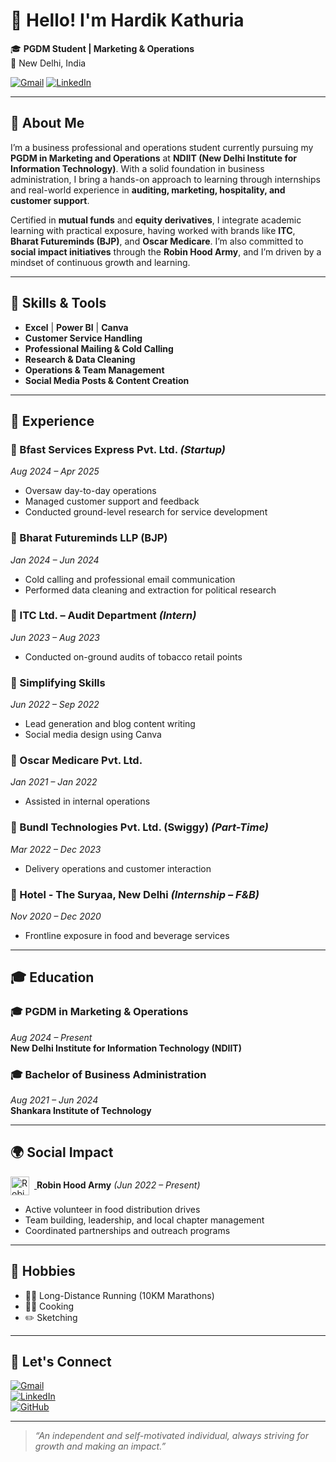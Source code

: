 # 👋 Hello! I'm Hardik Kathuria

🎓 **PGDM Student | Marketing & Operations**  
📍 New Delhi, India  

[![Gmail](https://img.shields.io/badge/Gmail-D14836?style=for-the-badge&logo=gmail&logoColor=white)](mailto:hardikkathuria2001@gmail.com)
[![LinkedIn](https://img.shields.io/badge/LinkedIn-0A66C2?style=for-the-badge&logo=linkedin&logoColor=white)](https://www.linkedin.com/in/hardik-kathuria-87598a1a7/)

---

## 🚀 About Me

I’m a business professional and operations student currently pursuing my **PGDM in Marketing and Operations** at **NDIIT (New Delhi Institute for Information Technology)**. With a solid foundation in business administration, I bring a hands-on approach to learning through internships and real-world experience in **auditing, marketing, hospitality, and customer support**.

Certified in **mutual funds** and **equity derivatives**, I integrate academic learning with practical exposure, having worked with brands like **ITC**, **Bharat Futureminds (BJP)**, and **Oscar Medicare**. I’m also committed to **social impact initiatives** through the **Robin Hood Army**, and I’m driven by a mindset of continuous growth and learning.

---

## 🧠 Skills & Tools

- **Excel** | **Power BI** | **Canva**  
- **Customer Service Handling**  
- **Professional Mailing & Cold Calling**  
- **Research & Data Cleaning**  
- **Operations & Team Management**  
- **Social Media Posts & Content Creation**  

---

## 💼 Experience

### 🔹 Bfast Services Express Pvt. Ltd. *(Startup)*  
*Aug 2024 – Apr 2025*  
- Oversaw day-to-day operations  
- Managed customer support and feedback  
- Conducted ground-level research for service development  

### 🔹 Bharat Futureminds LLP (BJP)  
*Jan 2024 – Jun 2024*  
- Cold calling and professional email communication  
- Performed data cleaning and extraction for political research  

### 🔹 ITC Ltd. – Audit Department *(Intern)*  
*Jun 2023 – Aug 2023*  
- Conducted on-ground audits of tobacco retail points  

### 🔹 Simplifying Skills  
*Jun 2022 – Sep 2022*  
- Lead generation and blog content writing  
- Social media design using Canva  

### 🔹 Oscar Medicare Pvt. Ltd.  
*Jan 2021 – Jan 2022*  
- Assisted in internal operations  

### 🔹 Bundl Technologies Pvt. Ltd. (Swiggy) *(Part-Time)*  
*Mar 2022 – Dec 2023*  
- Delivery operations and customer interaction  

### 🔹 Hotel - The Suryaa, New Delhi *(Internship – F&B)*  
*Nov 2020 – Dec 2020*  
- Frontline exposure in food and beverage services  

---

## 🎓 Education

### 🎓 PGDM in Marketing & Operations  
*Aug 2024 – Present*  
**New Delhi Institute for Information Technology (NDIIT)**  

### 🎓 Bachelor of Business Administration  
*Aug 2021 – Jun 2024*  
**Shankara Institute of Technology**  

---

## 🌍 Social Impact

<p>
  <a href="https://robinhoodarmy.com" target="_blank">
    <img src="https://tse2.mm.bing.net/th?id=OIP.BPxPlyCbDVn7aFlPc2nVKgHaHa&pid=Api&P=0&h=180" alt="Robin Hood Army Logo" width="30" style="vertical-align:middle; margin-right:8px;"/>
  </a>
  <strong>Robin Hood Army</strong> <em>(Jun 2022 – Present)</em>
</p>

- Active volunteer in food distribution drives  
- Team building, leadership, and local chapter management  
- Coordinated partnerships and outreach programs

---

## 🎯 Hobbies

- 🏃‍♂️ Long-Distance Running (10KM Marathons)  
- 👨‍🍳 Cooking  
- ✏️ Sketching  

---

## 🔗 Let's Connect

[![Gmail](https://img.shields.io/badge/Gmail-D14836?style=flat-square&logo=gmail&logoColor=white)](mailto:Hardikkathuria2001@gmail.com)  
[![LinkedIn](https://img.shields.io/badge/LinkedIn-blue?style=flat-square&logo=linkedin&logoColor=white)](https://www.linkedin.com/in/hardik-kathuria-87598a1a7/)  
[![GitHub](https://img.shields.io/badge/GitHub-black?style=flat-square&logo=github&logoColor=white)](https://github.com/Hardik-ncr)  

---

> *“An independent and self-motivated individual, always striving for growth and making an impact.”*
